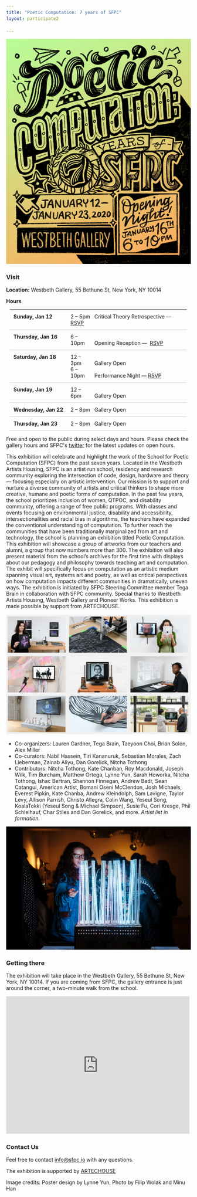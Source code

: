 ```yaml
---
title: "Poetic Computation: 7 years of SFPC"
layout: participate2

---
```


![](/static/img/sevenyears/2020_SFPC_seven_years_poster_lynne_yun.jpg)


### Visit

**Location:** Westbeth Gallery, 55 Bethune St, New York, NY 10014

**Hours**

<style>
    .calendar {
        width: 100%;
        margin: 10px;
    }

    .calendar tr {
        border-bottom: 1px solid #CCC;
        vertical-align: top;
    }

    .calendar td {
        padding: 10px;
    }

    .calendar ul {
        padding: 0;
        margin: 0;
        list-style-type: none;
    }

    .calendar .date {
        font-weight: bold;
    }

    .calendar .time {
        width: 20%;
        min-width:;
        display: inline-block;
    }
</style>

<table class="calendar">
    <tr>
        <td class="date">
            Sunday, Jan 12
        </td>
        <td>
            <ul>
                <li>
                    <span class="time">2 – 5pm</span>
                    Critical Theory Retrospective —
                    <a href="https://www.eventbrite.com/e/sfpc-critical-theory-retrospective-tickets-87642734779">
                        RSVP
                    </a>
                </li>
            </ul>
        </td>
    </tr>
    <tr>
        <td class="date">
            Thursday, Jan 16
        </td>
        <td>
            <ul>
                <li>
                    <span class="time">6 – 10pm</span>
                    Opening Reception — 
                    <a href="https://www.eventbrite.com/e/poetic-computation-the-first-seven-years-opening-tickets-87324900127">RSVP</a>
                </li>
            </ul>
        </td>
    </tr>
    <tr>
        <td class="date">
            Saturday, Jan 18
        </td>
        <td>
            <ul>
                <li><span class="time">12 – 3pm</span> Gallery Open</li>
                <li>
                    <span class="time">6 – 10pm</span>
                    Performance Night —
                    <a href="https://www.eventbrite.com/e/sfpc-performance-night-tickets-88842413049">RSVP</a>
                </li>
            </ul>
        </td>
    </tr>
    <tr>
        <td class="date">
            Sunday, Jan 19
        </td>
        <td>
            <ul>
                <li><span class="time">12 – 6pm</span> Gallery Open</li>
            </ul>
        </td>
    </tr>
    <tr>
        <td class="date">
            Wednesday, Jan 22
        </td>
        <td>
            <ul>
                <li><span class="time">2 – 8pm</span> Gallery Open</li>
            </ul>
        </td>
    </tr>
    <tr>
        <td class="date">
            Thursday, Jan 23
        </td>
        <td>
            <ul>
                <li><span class="time">2 – 8pm</span> Gallery Open</li>
            </ul>
        </td>
    </tr>
</table>

Free and open to the public during select days and hours. Please check the gallery hours and SFPC's [twitter](https://twitter.com/sfpc) for the latest updates on open hours. 

This exhibition will celebrate and highlight the work of the School for Poetic Computation (SFPC) from the past seven years. Located in the Westbeth Artists Housing, SFPC is an artist run school, residency and research community exploring the intersection of code, design, hardware and theory — focusing especially on artistic intervention. Our mission is to support and nurture a diverse community of artists and critical thinkers to shape more creative, humane and poetic forms of computation. In the past few years, the school prioritizes inclusion of women, QTPOC, and disability community, offering a range of free public programs. With classes and events focusing on environmental justice, disability and accessibility, intersectionalities and racial bias in algorithms, the teachers have expanded the conventional understanding of computation. To further reach the communities that have been traditionally marginalized from art and technology, the school is planning an exhibition titled Poetic Computation. This exhibition will showcase a group of artworks from our teachers and alumni, a group that now numbers more than 300. The exhibition will also present material from the school’s archives for the first time with displays about our pedagogy and philosophy towards teaching art and computation. The exhibit will specifically focus on computation as an artistic medium spanning visual art, systems art and poetry, as well as critical perspectives on how computation impacts different communities in dramatically, uneven ways. The exhibition is initiated by SFPC Steering Committee member Tega Brain in collaboration with SFPC community. Special thanks to Westbeth Artists Housing, Westbeth Gallery and Pioneer Works. This exhibition is made possible by support from ARTECHOUSE. 
 

![](/static/img/sevenyears/exhibition_filip.png)

- Co-organizers: Lauren Gardner, Tega Brain, Taeyoon Choi, Brian Solon, Alex Miller
- Co-curators: Nabil Hassein, Tiri Kananuruk, Sebastian Morales, Zach Lieberman, Zainab Aliyu, Dan Gorelick, Nitcha Tothong
- Contributors: Nitcha Tothong, Kate Chanban, Roy Macdonald, Joseph Wilk, Tim Burcham, Matthew Ortega, Lynne Yun, Sarah Howorka, Nitcha Tothong, Ishac Bertran, Shannon Finnegan, Andrew Badr, Sean Catangui, American Artist, Bomani Oseni McClendon, Josh Michaels, Everest Pipkin, Kate Chanba, Andrew Kleindolph, Sam Lavigne, Taylor Levy, Allison Parrish, Christo Allegra, Colin Wang, Yeseul Song, KoalaTokki (Yeseul Song & Michael Simpson), Susie Fu, Cori Kresge, Phil  Schleihauf, Char Stiles and Dan Gorelick, and more.  *Artist list in formation.*
 

![](/static/img/sevenyears/hmu_SfPC_Fall2018-Showcase-115.jpg)

### Getting there

The exhibition will take place in the Westbeth Gallery, 55 Bethune St, New York, NY 10014.
If you are coming from SFPC, the gallery entrance is just around the corner, a two-minute walk from the school.

<iframe src="https://www.google.com/maps/embed?pb=!1m28!1m12!1m3!1d3023.159082381927!2d-74.01099218451357!3d40.736524929329256!2m3!1f0!2f0!3f0!3m2!1i1024!2i768!4f13.1!4m13!3e2!4m5!1s0x89c259eb002ef131%3A0xa0fac3b59ef10e21!2sSchool%20For%20Poetic%20Computation%2C%20155%20Bank%20St%2C%20New%20York%2C%20NY%2010014!3m2!1d40.7365645!2d-74.00929409999999!4m5!1s0x89c259eae45711ed%3A0xf0448c3a95c7d589!2sWestbeth%20Gallery%2C%20Bethune%20Street%2C%20New%20York%2C%20NY!3m2!1d40.736855999999996!2d-74.00842899999999!5e0!3m2!1sen!2sus!4v1578524662832!5m2!1sen!2sus" width="500" height="375" frameborder="0" style="border:0;" allowfullscreen=""></iframe>

### Contact Us

Feel free to contact [info@sfpc.io](mailto:info@sfpc.io) with any questions.

The exhibition is supported by [ARTECHOUSE](https://www.artechouse.com/)

Image credits: Poster design by Lynne Yun, Photo by Filip Wolak and Minu Han

 
